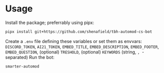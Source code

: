 # Usage
Install the package; preferrably using pipx:
```sh
pipx install git+https://github.com/shenafield/tbh-automod-cs-bot
```
Create a `.env` file defining these variables or set them as envvars: `DISCORD_TOKEN`, `AI21_TOKEN`, `EMBED_TITLE`, `EMBED_DESCRIPTION`, `EMBED_FOOTER`, `EMBED_QUESTION`, (optional) `TRESHOLD`, (optional) `KEYWORDS` (string, `, `-separated)
Run the bot:
```sh
smarter-automod
```